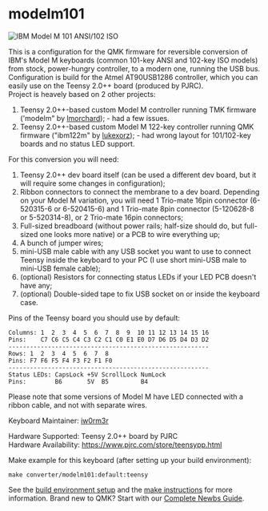 # modelm101

![IBM Model M 101 ANSI/102 ISO](https://i.imgur.com/DAE3W7g.jpg)

This is a configuration for the QMK firmware for reversible conversion of IBM's Model M keyboards (common 101-key ANSI and 102-key ISO models) from stock, power-hungry controller, to a modern one, running the USB bus.  
Configuration is build for the Atmel AT90USB1286 controller, which you can easily use on the Teensy 2.0++ board (produced by PJRC).  
Project is heavely based on 2 other projects:
1. Teensy 2.0++-based custom Model M controller running TMK firmware ('modelm" by [lmorchard](https://blog.lmorchard.com/2016/02/21/modelm-controller/)); - had a few issues.
2. Teensy 2.0++-based custom Model M 122-key controller running QMK firmware ("ibm122m" by [lukexorz](https://github.com/lukexorz)); - had wrong layout for 101/102-key boards and no status LED support.

For this conversion you will need:  
1. Teensy 2.0++ dev board itself (can be used a different dev board, but it will require some changes in configuration);
2. Ribbon connectors to connect the membrane to a dev board. Depending on your Model M variation, you will need 1 Trio-mate 16pin connector (6-520315-6 or 6-520415-6) and 1 Trio-mate 8pin connector (5-120628-8 or 5-520314-8), or 2 Trio-mate 16pin connectors;
3. Full-sized breadboard (without power rails; half-size should do, but full-sized one looks more native) or a PCB to wire everything up;
4. A bunch of jumper wires;
5. mini-USB male cable with any USB socket you want to use to connect Teensy inside the keyboard to your PC (I use short mini-USB male to mini-USB female cable);
6. (optional) Resistors for connecting status LEDs if your LED PCB doesn't have any;
7. (optional) Double-sided tape to fix USB socket on or inside the keyboard case.

Pins of the Teensy board you should use by default:
```  
Columns: 1  2  3  4  5  6  7  8  9  10 11 12 13 14 15 16  
Pins:    C7 C6 C5 C4 C3 C2 C1 C0 E1 E0 D7 D6 D5 D4 D3 D2  
--------------------------------------------------------  
Rows: 1  2  3  4  5  6  7  8  
Pins: F7 F6 F5 F4 F3 F2 F1 F0  
--------------------------------------------------------  
Status LEDs: CapsLock +5V ScrollLock NumLock  
Pins:        B6       5V  B5         B4  
```  

Please note that some versions of Model M have LED connected with a ribbon cable, and not with separate wires.  

Keyboard Maintainer: [iw0rm3r](https://github.com/iw0rm3r)  

Hardware Supported: Teensy 2.0++ board by PJRC  
Hardware Availability: https://www.pjrc.com/store/teensypp.html 

Make example for this keyboard (after setting up your build environment):

    make converter/modelm101:default:teensy

See the [build environment setup](https://docs.qmk.fm/#/getting_started_build_tools) and the [make instructions](https://docs.qmk.fm/#/getting_started_make_guide) for more information. Brand new to QMK? Start with our [Complete Newbs Guide](https://docs.qmk.fm/#/newbs).
